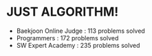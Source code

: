 # JUST ALGORITHM!

- Baekjoon Online Judge : 113 problems solved
- Programmers : 172 problems solved
- SW Expert Academy : 235 problems solved
